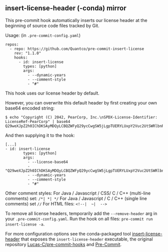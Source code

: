 ## insert-license-header (-conda) mirror

This pre-commit hook automatically inserts our license header at the beginning of source code files tracked by Git.

Usage: (in `.pre-commit-config.yaml`)

```
repos:
  - repo: https://github.com/Quantco/pre-commit-insert-license
    rev: "1.1.0"
    hooks:
      - id: insert-license
        types: [python]
        args:
          - --dynamic-years
          - --comment-style
          - "#"
```

This hook uses our license header by default.

However, you can overwrite this default header by first creating your own base64 encoded string:
```
$ echo "Copyright (C) 2042, PearCorp, Inc.\nSPDX-License-Identifier: LicenseRef-PearCorp" | base64
Q29weXJpZ2h0IChDKSAyMDQyLCBQZWFyQ29ycCwgSW5jLgpTUERYLUxpY2Vuc2UtSWRlbnRpZmllcjogTGljZW5zZVJlZi1QZWFyQ29ycAo=
```
And then supplying it to the hook:
```
[...]
- id: insert-license
        types: [python]
        args:
          - --license-base64
          - "Q29weXJpZ2h0IChDKSAyMDQyLCBQZWFyQ29ycCwgSW5jLgpTUERYLUxpY2Vuc2UtSWRlbnRpZmllcjogTGljZW5zZVJlZi1QZWFyQ29ycAo="
          - --dynamic-years
          - --comment-style
          - "#"
```

Other comment styles:
For Java / Javascript / CSS/ C / C++ (multi-line comments) set: `/*| *| */`
For Java / Javascript / C / C++ (single line comments) set `//`
For HTML files: `<!--|  ~|  -->`

To remove all license headers, temporarily add the `--remove-header` arg in
your `.pre-commit-config.yaml`. Run the hook on all files: `pre-commit run insert-license -a`.

For more configuration options see the conda-packaged tool [insert-license-header](https://github.com/thomasmarwitz/insert-license-header) that exposes the `insert-license-header` executable, the original repository [Lucas-C/pre-commit-hooks](https://github.com/Lucas-C/pre-commit-hooks) and [Pre-Commit](https://pre-commit.com/).
